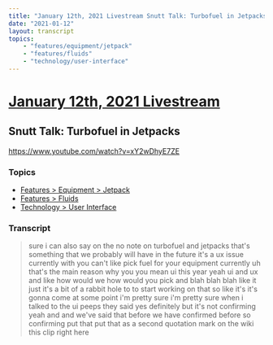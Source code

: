 ```yaml
---
title: "January 12th, 2021 Livestream Snutt Talk: Turbofuel in Jetpacks"
date: "2021-01-12"
layout: transcript
topics:
    - "features/equipment/jetpack"
    - "features/fluids"
    - "technology/user-interface"
---
```

# [January 12th, 2021 Livestream](../2021-01-12.md)
## Snutt Talk: Turbofuel in Jetpacks
https://www.youtube.com/watch?v=xY2wDhyE7ZE

### Topics
* [Features > Equipment > Jetpack](../topics/features/equipment/jetpack.md)
* [Features > Fluids](../topics/features/fluids.md)
* [Technology > User Interface](../topics/technology/user-interface.md)

### Transcript

> sure i can also say on the no note on turbofuel and jetpacks that's something that we probably will have in the future it's a ux issue currently with you can't like pick fuel for your equipment currently uh that's the main reason why you you mean ui this year yeah ui and ux and like how would we how would you pick and blah blah blah like it just it's a bit of a rabbit hole to to start working on that so like it's it's gonna come at some point i'm pretty sure i'm pretty sure when i talked to the ui peeps they said yes definitely but it's not confirming yeah and and we've said that before we have confirmed before so confirming put that put that as a second quotation mark on the wiki this clip right here
